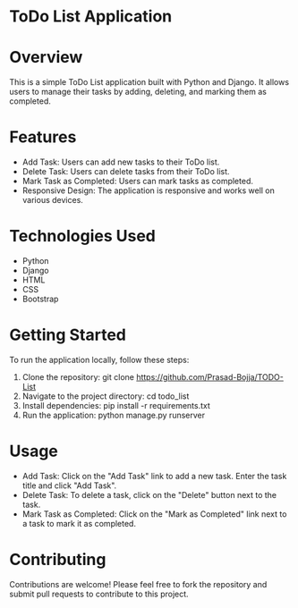 # ToDo List Application
# Overview
This is a simple ToDo List application built with Python and Django. It allows users to manage their tasks by adding, deleting, and marking them as completed.

# Features
* Add Task: Users can add new tasks to their ToDo list.
* Delete Task: Users can delete tasks from their ToDo list.
* Mark Task as Completed: Users can mark tasks as completed.
* Responsive Design: The application is responsive and works well on various devices.

# Technologies Used
* Python
* Django
* HTML
* CSS
* Bootstrap

# Getting Started
To run the application locally, follow these steps:
1. Clone the repository: git clone https://github.com/Prasad-Bojja/TODO-List
2. Navigate to the project directory: cd todo_list
3. Install dependencies: pip install -r requirements.txt
4. Run the application: python manage.py runserver

# Usage

* Add Task: Click on the "Add Task" link to add a new task. Enter the task title and click "Add Task".
* Delete Task: To delete a task, click on the "Delete" button next to the task.
* Mark Task as Completed: Click on the "Mark as Completed" link next to a task to mark it as completed.

# Contributing

Contributions are welcome! Please feel free to fork the repository and submit pull requests to contribute to this project.
